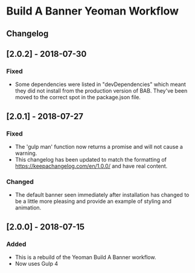 # Build A Banner Yeoman Workflow

## Changelog

## [2.0.2] - 2018-07-30
### Fixed
- Some dependencies were listed in "devDependencies" which meant they did not install from the production version of BAB. They've been moved to the correct spot in the package.json file.

## [2.0.1] - 2018-07-27
### Fixed
- The 'gulp man' function now returns a promise and will not cause a warning.
- This changelog has been updated to match the formatting of https://keepachangelog.com/en/1.0.0/ and have real content.

### Changed
- The default banner seen immediately after installation has changed to be a little more pleasing and provide an example of styling and animation.


## [2.0.0] - 2018-07-15
### Added
- This is a rebuild of the Yeoman Build A Banner workflow.
- Now uses Gulp 4


